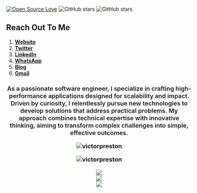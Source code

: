 
[![Open Source Love](https://img.shields.io/badge/Open%20Source-%E2%9D%A4-red.svg)](https://en.wikipedia.org/wiki/Open_source)
![GitHub stars](https://img.shields.io/github/stars/victorpreston?label=Stars&style=social)
![GitHub stars](https://img.shields.io/github/followers/victorpreston?label=Followers&style=social)


## Reach Out To Me
 1. <a href="https://victorpreston.tech" target="_blank">**Website**</a>
 2. [**Twitter**](https://twitter.com/_victorpreston)
 3. [**LinkedIn**](https://www.linkedin.com/in/victor-preston)
 4. [**WhatsApp**](https://wa.link/9p7yn3)
 5. [**Blog**](https://medium.com/@prestonvictor25)
 6. [**Gmail**](mailto:prestonvictor25@gmail.com)
 

<h3>
<p align="center" >
  <strong style="font-weight: 600;">
As a passionate software engineer, I specialize in crafting high-performance applications designed for scalability and impact. 
Driven by curiosity, I relentlessly pursue new technologies to develop solutions that address practical problems. 
My approach combines technical expertise with innovative thinking, aiming to transform complex challenges into simple, effective outcomes. 
  </strong>
</p>

<p align="center"> 
  <img src="https://github-readme-stats.vercel.app/api?username=victorpreston&custom_title=vp's%20GitHub%20statistics&show_icons=true&theme=shadow_green&rank_icon=percentile&include_all_commits=true&theme=transparent" alt="victorpreston" />
</p>

 <p align='center'>
   <img src="https://komarev.com/ghpvc/?username=victorpreston&label=Total%20Profile%20Visitor&color=071A2C&style=for-the-badge" alt="victorpreston" />
   <br>

<p align="center">
  <a href="https://skillicons.dev">
    <img src="https://skillicons.dev/icons?i=html,css,js,c,bash,django" /></br>
    <img src="https://skillicons.dev/icons?i=git,java,python,go,react,rust,mysql,nextjs" /></br>
    <img src="https://skillicons.dev/icons?i=aws,azure,nodejs,nuxtjs,php,laravel,firebase,typescript,linux" />  
  </a></p>



